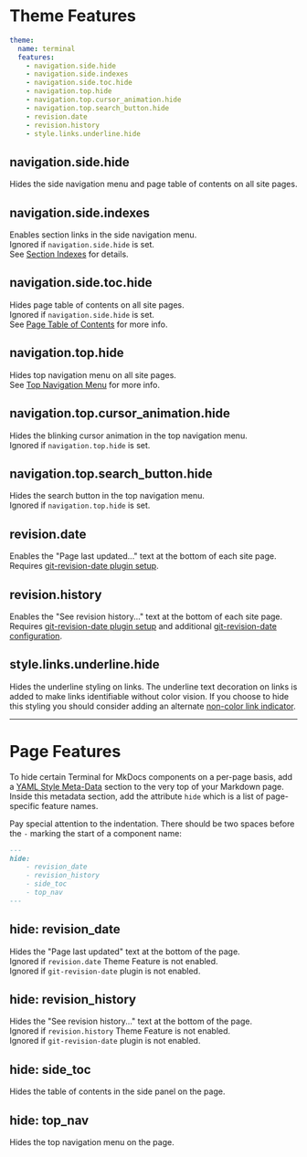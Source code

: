 # Theme Features

```yaml
theme:
  name: terminal
  features:
    - navigation.side.hide
    - navigation.side.indexes
    - navigation.side.toc.hide
    - navigation.top.hide
    - navigation.top.cursor_animation.hide
    - navigation.top.search_button.hide
    - revision.date
    - revision.history
    - style.links.underline.hide
```

## navigation.side.hide  
Hides the side navigation menu and page table of contents on all site pages.

## navigation.side.indexes  
Enables section links in the side navigation menu.  
Ignored if `navigation.side.hide` is set.  
See [Section Indexes](../navigation/section-indexes.md) for details.  

## navigation.side.toc.hide  
Hides page table of contents on all site pages.  
Ignored if `navigation.side.hide` is set.  
See [Page Table of Contents](../configuration/index.md#page-table-of-contents) for more info. 

## navigation.top.hide  
Hides top navigation menu on all site pages.  
See [Top Navigation Menu](../configuration/index.md#top-navigation-menu) for more info.  

## navigation.top.cursor_animation.hide  
Hides the blinking cursor animation in the top navigation menu.  
Ignored if `navigation.top.hide` is set.  

## navigation.top.search_button.hide
Hides the search button in the top navigation menu.  
Ignored if `navigation.top.hide` is set.  

## revision.date
Enables the "Page last updated..." text at the bottom of each site page.  Requires [git-revision-date plugin setup].

## revision.history
Enables the "See revision history..." text at the bottom of each site page.  Requires [git-revision-date plugin setup] and additional [git-revision-date configuration].

## style.links.underline.hide
Hides the underline styling on links.  The underline text decoration on links is added to make links identifiable without color vision.  If you choose to hide this styling you should consider adding an alternate [non-color link indicator].    

[git-revision-date plugin setup]: ../plugins/git-revision/
[git-revision-date configuration]: ../plugins/git-revision/#advanced-configuration
[non-color link indicator]: https://www.w3.org/WAI/WCAG21/Techniques/general/G182.html
<hr>

# Page Features

To hide certain Terminal for MkDocs components on a per-page basis, add a [YAML Style Meta-Data] section to the very top of your Markdown page. Inside this metadata section, add the attribute `hide` which is a list of page-specific feature names.

Pay special attention to the indentation. There should be two spaces before the `-` marking the start of a component name: 

```markdown
---
hide:
    - revision_date
    - revision_history
    - side_toc
    - top_nav
---
```

[YAML Style Meta-Data]: https://www.mkdocs.org/user-guide/writing-your-docs/#yaml-style-meta-data

## hide: revision_date
Hides the "Page last updated" text at the bottom of the page.  
Ignored if `revision.date` Theme Feature is not enabled.  
Ignored if `git-revision-date` plugin is not enabled.  

## hide: revision_history
Hides the "See revision history..." text at the bottom of the page.  
Ignored if `revision.history` Theme Feature is not enabled.  
Ignored if `git-revision-date` plugin is not enabled.  

## hide: side_toc
Hides the table of contents in the side panel on the page.

## hide: top_nav
Hides the top navigation menu on the page.  